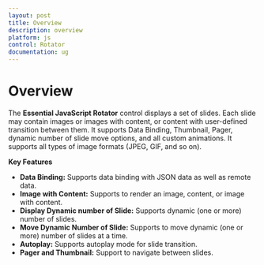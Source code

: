 ```yaml
---
layout: post
title: Overview
description: overview
platform: js
control: Rotator
documentation: ug
---
```


# Overview

The **Essential JavaScript Rotator** control displays a set of slides. Each slide may contain images or images with content, or content with user-defined transition between them. It supports Data Binding, Thumbnail, Pager, dynamic number of slide move options, and all custom animations. It supports all types of image formats (JPEG, GIF, and so on).

**Key Features**

* **Data Binding:** Supports data binding with JSON data as well as remote data.
* **Image with Content:** Supports to render an image, content, or image with content.
* **Display Dynamic number of Slide:** Supports dynamic (one or more) number of slides.
* **Move Dynamic Number of Slide:** Supports to move dynamic (one or more) number of slides at a time.
* **Autoplay:** Supports autoplay mode for slide transition.
* **Pager and Thumbnail:** Support to navigate between slides.



